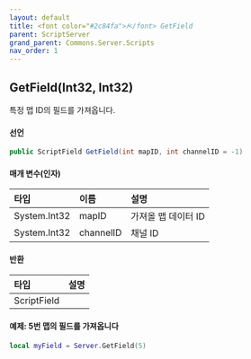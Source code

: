```yaml
---
layout: default
title: <font color="#2c84fa">𝑓</font> GetField
parent: ScriptServer
grand_parent: Commons.Server.Scripts
nav_order: 1
---
```


<!-- 아래로 편집 -->

## GetField(Int32, Int32)
특정 맵 ID의 필드를 가져옵니다.

#### 선언
```cs
public ScriptField GetField(int mapID, int channelID = -1)
```

#### 매개 변수(인자)

|타입|이름|설명|
|:-|:-|:-|
|System.Int32|mapID|가져올 맵 데이터 ID|
|System.Int32|channelID|채널 ID|

#### 반환

|타입|설명|
|:-|:-|
|ScriptField|

#### 예제: 5번 맵의 필드를 가져옵니다
```lua
local myField = Server.GetField(5)
```